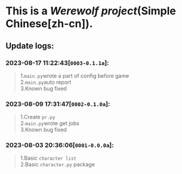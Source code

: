 # This is a *Werewolf project*(**Simple Chinese[zh-cn]**).  
## Update logs:  

### 2023-08-17 11:22:43[`0003-0.1.1a`]:  
> 1.` main.py `wrote a part of config before game  
> 2.` main.py `auto report  
> 3.Known bug fixed

### 2023-08-09 17:31:47[`0002-0.1.0a`]:  
> 1.Create  ` pr.py `  
> 2.` main.py `wrote get jobs  
> 3.Known bug fixed

### 2023-08-03 20:36:06[`0001-0.0.0a`]:  
> 1.Basic ` character list `  
> 2.Basic ` character.py ` package  
